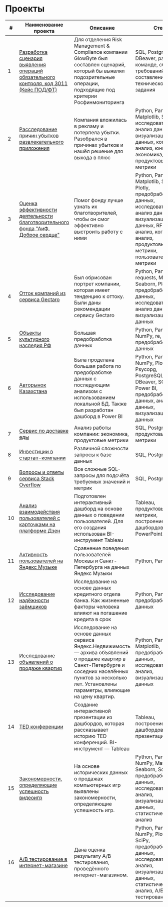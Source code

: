 # Проекты

|  #  |     Наименование проекта    |         Описание         |         Стек          |
| - | ------------------------ | ---------------------- | ------------------- |
|  1  | [Разработка сценария выявления операций обязательного контроля, код 3011 (Кейс ПОД/ФТ)](https://github.com/SweexFox/portfolio-projects/tree/main/sql-projects/fatf-case) | Для отделения Risk Management & Compliance компании GlowByte был составлен сценарий, который бы выявлял подозрительные операции, подходящие под критерии Росфинмониторинга | SQL, PostgreSQL, DBeaver, работа в команде, сбор требований, составление технического задания 
|  2  | [Расследование причин убытков развлекательного приложения](https://github.com/SweexFox/portfolio-projects/tree/main/python-projects/10-app-losses-causes) | Компания вложилась в рекламу и потерпела убытки. Разобрался в причинах убытков и нашёл решение для выхода в плюс | Python, Pandas, Matplotlib, Seaborn, исследовательский анализ данных, визуализация данных, когортный анализ, юнит-экономика, продуктовые метрики
|  3  | [Оценка эффективности деятельности благотворительного фонда "АиФ. Доброе сердце"](https://github.com/SweexFox/portfolio-projects/tree/main/python-projects/09-kind-heart) | Помог фонду лучше узнать их благотворителей, чтобы он смог эффективно выстроить работу с ними | Python, Pandas, Matplotlib, Seaborn, Plotly, предобработка данных, исследовательский анализ данных, визуализация данных, RFM-анализ, когортный анализ, продуктовые метрики, пользовательские метрики
|  4  | [Отток компаний из сервиса Gectaro](https://github.com/SweexFox/portfolio-projects/tree/main/python-projects/08-gectaro) | Был обрисован портрет компании, которая имеет тенденцию к оттоку. Были даны рекомендации сервису Gectaro | Python, Pandas, requests, Matplotlib, Seaborn, Plotly, предобработка данных, исследовательский анализ данных, визуализация данных
|  5  | [Объекты культурного наследия РФ](https://github.com/SweexFox/portfolio-projects/tree/main/python-projects/06-cultural-heritage-sites-of-russia) | Большая предобработка данных | Python, Pandas, NumPy, re, предобработка данных
|  6  | [Авторынок Казахстана](https://github.com/SweexFox/portfolio-projects/tree/main/python-projects/07-kz-car-market) | Была проделана большая работа по предобработке данных с последующим анализом с использованием локальной БД. Также был разработан дашборд в Power BI | Python, Pandas, NumPy, Plotly, Psycopg, PostgreSQL, DBeaver, SQL, Power BI, предобработка данных, анализ данных, визуализация данных
|  7  | [Сервис по доставке еды](https://github.com/SweexFox/portfolio-projects/tree/main/sql-projects/delivery-service) | Анализ работы компании: экономика, продуктовые метрики | SQL, PostgreSQL, продуктовые метрики
|  8  | [Инвестиции в стартап-компании](https://github.com/SweexFox/portfolio-projects/tree/main/sql-projects/startup-investments) | Различной сложности запросы к базе данных | SQL, PostgreSQL |
|  9  | [Вопросы и ответы сервиса Stack Overflow](https://github.com/SweexFox/portfolio-projects/tree/main/sql-projects/stackoverflow) | Все сложные SQL-запросы для подсчёта требуемых значений и метрик | SQL, PostgreSQL |
|  10  | [Анализ взаимодействия пользователей с карточками на платформе Дзен](https://github.com/SweexFox/portfolio-projects/tree/main/tableau-projects/zen) | Подготовлен интерактивный дашборд на основе данных о поведении пользователей. Для его создания использован BI-инструмент Tableau | Tableau, продуктовые метрики, построение дашбордов, PowerPoint |
|  11  | [Активность пользователей на Яндекс Музыке](https://github.com/SweexFox/portfolio-projects/tree/main/python-projects/01-yandex-music) | Сравнение поведения пользователей Москвы и Санкт-Петербурга на данных Яндекс Музыки | Python, Pandas
|  12  | [Исследование надёжности заёмщиков](https://github.com/SweexFox/portfolio-projects/tree/main/python-projects/02-borrowers-reliability) | Исследование на основе данных кредитного отдела банка. Как жизненные факторы человека влияют на погашение кредита в срок | Python, Pandas, предобработка данных
|  13  | [Исследование объявлений о продаже квартир](https://github.com/SweexFox/portfolio-projects/tree/main/python-projects/03-flat-sales-advertisements) | Исследование на основе данных сервиса Яндекс.Недвижимость — архива объявлений о продаже квартир в Санкт-Петербурге и соседних населённых пунктов за несколько лет. Установлены параметры, влияющие на цену квартир. | Python, Pandas, Matplotlib, предобработка данных, исследовательский анализ, визуализация данных
|  14  | [TED конференции](https://github.com/SweexFox/portfolio-projects/tree/main/tableau-projects/ted) | Создание интерактивной презентации из дашбордов, которая рассказывает историю TED конференций. BI-инструмент — Tableau	| Tableau, построение дашбордов, презентация
|  15  | [Закономерности, определяющие успешность видеоигр](https://github.com/SweexFox/portfolio-projects/tree/main/python-projects/04-successful-games) | На основе исторических данных о продажах компьютерных игр выявлены закономерности, определяющие успешность игр. | Python, Pandas, NumPy, Matplotlib, Seaborn, SciPy, предобработка данных, исследовательский анализ, визуализация данных, статистический анализ
|  16  | [A/B тестирование в интернет-магазине](https://github.com/SweexFox/portfolio-projects/tree/main/python-projects/05-ab-test) | Дана оценка результату A/B тестирования, проведённого интернет-магазином. | Python, Pandas, NumPy, Plotly, SciPy, предобработка данных, исследовательский анализ, визуализация данных, статистический анализ, A/Б тестирование
